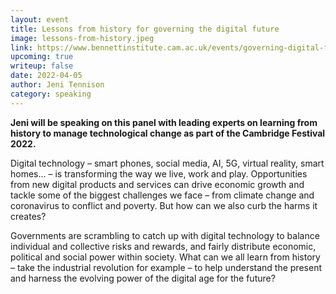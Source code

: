 ```yaml
---
layout: event
title: Lessons from history for governing the digital future
image: lessons-from-history.jpeg
link: https://www.bennettinstitute.cam.ac.uk/events/governing-digital-future/
upcoming: true
writeup: false
date: 2022-04-05
author: Jeni Tennison
category: speaking
---
```

**Jeni will be speaking on this panel with leading experts on learning from history to manage technological change as part of the Cambridge Festival 2022.**

<!--more-->

Digital technology – smart phones, social media, AI, 5G, virtual reality, smart homes... – is transforming the way we live, work and play. Opportunities from new digital products and services can drive economic growth and tackle some of the biggest challenges we face – from climate change and coronavirus to conflict and poverty. But how can we also curb the harms it creates?

Governments are scrambling to catch up with digital technology to balance individual and collective risks and rewards, and fairly distribute economic, political and social power within society. What can we all learn from history –  take the industrial revolution for example – to help understand the present and harness the evolving power of the digital age for the future?
